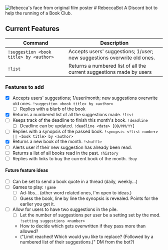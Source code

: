 ![Rebecca's face from original film poster](https://imgur.com/BJ51QrD) # RebeccaBot
A Discord bot to help the running of a Book Club.

## Current Features
| Command | Description |
| ------- | ----------- |
| `!suggestion <book title> by <author>` | Accepts users' suggestions; 1/user; new suggestions overwrite old ones. |
| `!list` | Returns a numbered list of all the current suggestions made by users |


### Features to add
- [x] Accepts users' suggestions; 1/user/month; new suggestions overwrite old ones. `!suggestion <book title> by <author>`
    - [ ] Replies with a blurb of the book
- [x] Returns a numbered list of all the suggestions made. `!list`
- [ ] Keeps track of the deadline to finish this month's book. `!deadline`
    - [ ] Deadline can be updated. `!deadline <date> [DD/MM/YY]`
- [ ] Replies with a synopsis of the passed book. `!synopsis <!list number> || <book title> by <author>`
- [x] Returns a new book of the month. `!shuffle`
- [ ] Alerts user if their new suggestion has already been read.
- [ ] Returns a list of all books read in the past. `!history`
- [ ] Replies with links to buy the current book of the month. `!buy`

#### Future feature ideas
- [ ] Can be set to send a book quote in a thread (daily, weekly...)
- [ ] Games to play: `!game`
    - [ ] Ad-libs... (other word related ones, I'm open to ideas.)
    - [ ] Guess the book, line by line the synopsis is revealed. Points for the earlier you get it.
- [ ] Allow for users to have two suggestions in the pile.
    - [ ] Let the number of suggestions per user be a setting set by the mod. `!setting suggestions <number>`
    - How to decide which gets overwritten if they pass more than allowed?
    - ("Limit reached! Which would you like to replace? (Followed by a numbered list of their suggestions.)" DM from the bot?)